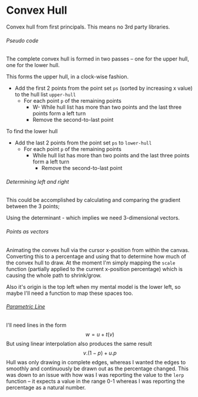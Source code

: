 # Convex Hull



Convex hull from first principals. This means no 3rd party libraries.

###### Pseudo code

The complete convex hull is formed in two passes – one for the upper hull, one for the lower hull.

This forms the upper hull, in a clock-wise fashion.

- Add the first 2 points from the point set `ps` (sorted by increasing x value) to the hull list `upper-hull`
  	- For each point `p` of the remaining points
  		- W- While hull list has more than two points and the last three points form a left turn
  	     - Remove the second-to-last point

To find the lower hull

- Add the last 2 points from the point set `ps` to `lower-hull`
  - For each point `p` of the remaining points
    - While hull list has more than two points and the last three points form a left turn
      - Remove the second-to-last point

###### Determining left and right

This could be accomplished by calculating and comparing the gradient between the 3 points; 

Using the determinant - which implies we need 3-dimensional vectors.



###### Points as vectors

Animating the convex hull via the cursor x-position from within the canvas. Converting this to a percentage and using that to determine how much of the convex hull to draw. At the moment I'm simply mapping the `scale` function (partially applied to the current x-position percentage) which is causing the whole path to shrink/grow.

Also it's origin is the top left when my mental model is the lower left, so maybe I'll need a function to map these spaces too.



###### <u>Parametric Line</u>

I'll need lines in the form
$$
w = u + t(v)
$$
But using linear interpolation also produces the same result
$$
v.(1-p) + u.p
$$
Hull was only drawing in complete edges, whereas I wanted the edges to smoothly and continuously be drawn out as the percentage changed. This was down to an issue with how was I was reporting the value to the `lerp` function – it expects a value in the range 0-1 whereas I was reporting the percentage as a natural number.

